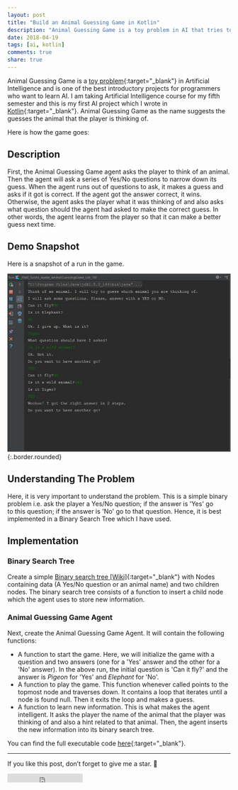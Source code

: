 ```yaml
---
layout: post
title: "Build an Animal Guessing Game in Kotlin"
description: "Animal Guessing Game is a toy problem in AI that tries to predict the animal the player is thinking of."
date: 2018-04-19
tags: [ai, kotlin]
comments: true
share: true
---
```


Animal Guessing Game is a [toy problem](https://artificialintelligentsystems.wordpress.com/category/toy-problems/){:target="_blank"} in Artificial Intelligence and is one of the best introductory projects for programmers who want to learn AI. I am taking Artificial Intelligence course for my fifth semester and this is my first AI project which I wrote in [Kotlin](https://kotlinlang.org/){:target="_blank"}.
Animal Guessing Game as the name suggests the guesses the animal that the player is thinking of. 

Here is how the game goes:

## Description

First, the Animal Guessing Game agent asks the player to think of an animal. Then the agent will ask a series of Yes/No questions to narrow down its guess. When the agent runs out of questions to ask, it makes a guess and asks if it got is correct.
If the agent got the answer correct, it wins. Otherwise, the agent asks the player what it was thinking of and also asks what question should the agent had asked to make the correct guess. In other words, the agent learns from the player so that it can make a better guess next time.

## Demo Snapshot

Here is a snapshot of a run in the game.

![demo_snapshot](/images/animal_guessing_game.jpg){:.border.rounded}

## Understanding The Problem

Here, it is very important to understand the problem. This is a simple binary problem i.e. ask the player a Yes/No question; if the answer is 'Yes' go to this question; if the answer is 'No' go to that question. Hence, it is best implemented in a Binary Search Tree which I have used.

## Implementation

### Binary Search Tree

Create a simple [Binary search tree [Wiki]](https://en.wikipedia.org/wiki/Binary_search_tree){:target="_blank"} with Nodes containing data (A Yes/No question or an animal name) and two children nodes. The binary search tree consists of a function to insert a child node which the agent uses to store new information.

<script src="https://gist.github.com/awalesushil/137274de067475ad5758bff5cee5df70.js"></script>

### Animal Guessing Game Agent

Next, create the Animal Guessing Game Agent. It will contain the following functions:

* A function to start the game. Here, we will initialize the game with a question and two answers (one for a 'Yes' answer and the other for a 'No' answer). In the above run, the initial question is 'Can it fly?' and the answer is <i>Pigeon</i> for 'Yes' and <i>Elephant</i> for 'No'.
* A function to play the game. This function whenever called points to the topmost node and traverses down. It contains a loop that iterates until a node is found null. Then it exits the loop and makes a guess.
* A function to learn new information. This is what makes the agent intelligent. It asks the player the name of the animal that the player was thinking of and also a hint related to that animal. Then, the agent inserts the new information into its binary search tree.

<script src="https://gist.github.com/awalesushil/cfb5894cfe46b4e41f8434399e172aa1.js"></script>

You can find the full executable code [here](https://github.com/awalesushil/Animal-Guessing-Game){:target="_blank"}. 

---

If you like this post, don’t forget to give me a star. :star2:

<iframe src="https://ghbtns.com/github-btn.html?user=awalesushil&repo=Animal-Guessing-Game&type=star&count=true" frameborder="0" scrolling="0" width="170px" height="20px"></iframe>